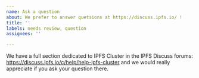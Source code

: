 ```yaml
---
name: Ask a question
about: We prefer to answer quetsions at https://discuss.ipfs.io/ !
title: ''
labels: needs review, question
assignees: ''

---
```


We have a full section dedicated to IPFS Cluster in the IPFS Discuss forums: https://discuss.ipfs.io/c/help/help-ipfs-cluster and we would really appreciate if you ask your question there.
